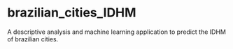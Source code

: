 # brazilian_cities_IDHM

A descriptive analysis and machine learning application to predict the IDHM of brazilian cities.
